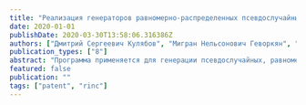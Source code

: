```yaml
---
title: "Реализация генераторов равномерно-распределенных псевдослучайных чисел"
date: 2020-01-01
publishDate: 2020-03-30T13:58:06.316386Z
authors: ["Дмитрий Сергеевич Кулябов", "Мигран Нельсонович Геворкян", "Анастасия Вячеславовна Демидова", "Анна Владиславовна Королькова", "Татьяна Рефатовна Велиева"]
publication_types: ["8"]
abstract: "Программа применяется для генерации псевдослучайных, равномерно распределенных чисел. Программа включает набор файлов с исходным кодом для сборки библиотеки, а также код для сборки исполняемого файла, предназначенного для вызова различных функций из библиотеки. Программа содержит функции, генерирующие случайные числа из единичного интервала, а также беззнаковые целые 64-битные числа. Программа предусматривает возможность распечатывать сгенерированные числа в различных форматах для дальнейшего их тестирования статистическими тестами."
featured: false
publication: ""
tags: ["patent", "rinc"]
---
```


